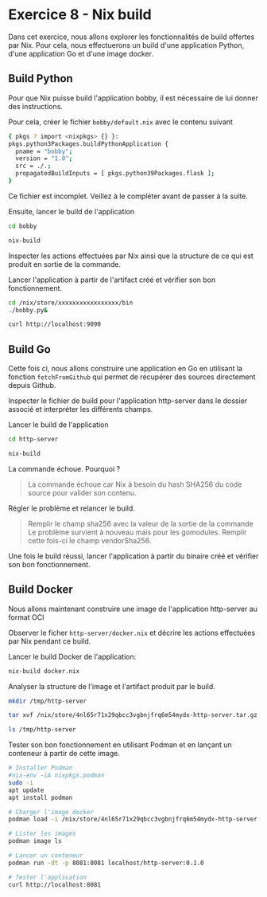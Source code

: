 # Exercice 8 - Nix build

Dans cet exercice, nous allons explorer les fonctionnalités de build offertes par Nix.
Pour cela, nous effectuerons un build d'une application Python, d'une application Go et d'une image docker.


## Build Python

Pour que Nix puisse build l'application bobby, il est nécessaire de lui donner des instructions.

Pour cela, créer le fichier `bobby/default.nix` avec le contenu suivant
```bash
{ pkgs ? import <nixpkgs> {} }:
pkgs.python3Packages.buildPythonApplication {
  pname = "bobby";
  version = "1.0";
  src = ./.;
  propagatedBuildInputs = [ pkgs.python39Packages.flask ];
}
```

Ce fichier est incomplet. Veillez à le compléter avant de passer à la suite.

Ensuite, lancer le build de l'application
```bash
cd bobby

nix-build
```

Inspecter les actions effectuées par Nix ainsi que la structure de ce qui est produit en sortie de la commande.

Lancer l'application à partir de l'artifact créé et vérifier son bon fonctionnement.

```bash
cd /nix/store/xxxxxxxxxxxxxxxxx/bin
./bobby.py&

curl http://localhost:9090
```


## Build Go

Cette fois ci, nous allons construire une application en Go en utilisant la fonction `fetchFromGithub` qui permet de récupérer des sources directement depuis Github.

Inspecter le fichier de build pour l'application http-server dans le dossier associé et interpréter les différents champs.

Lancer le build de l'application
```bash
cd http-server

nix-build
```

La commande échoue. Pourquoi ?

> La commande échoue car Nix à besoin du hash SHA256 du code source pour valider son contenu.

Régler le problème et relancer le build.

> Remplir le champ sha256 avec la valeur de la sortie de la commande
> Le problème survient à nouveau mais pour les gomodules. Remplir cette fois-ci le champ vendorSha256.

Une fois le build réussi, lancer l'application à partir du binaire créé et vérifier son bon fonctionnement.


## Build Docker

Nous allons maintenant construire une image de l'application http-server au format OCI

Observer le ficher `http-server/docker.nix` et décrire les actions effectuées par Nix pendant ce build.

Lancer le build Docker de l'application:
```bash
nix-build docker.nix
````

Analyser la structure de l'image et l'artifact produit par le build.
```bash
mkdir /tmp/http-server

tar xvf /nix/store/4nl65r71x29qbcc3vgbnjfrq6m54mydx-http-server.tar.gz -C /tmp/http-server

ls /tmp/http-server
```

Tester son bon fonctionnement en utilisant Podman et en lançant un conteneur à partir de cette image.
```bash
# Installer Podman
#nix-env -iA nixpkgs.podman
sudo -i
apt update
apt install podman

# Charger l'image docker
podman load -i /nix/store/4nl65r71x29qbcc3vgbnjfrq6m54mydx-http-server.tar.gz

# Lister les images
podman image ls

# Lancer un conteneur
podman run -dt -p 8081:8081 localhost/http-server:0.1.0

# Tester l'application
curl http://localhost:8081
```